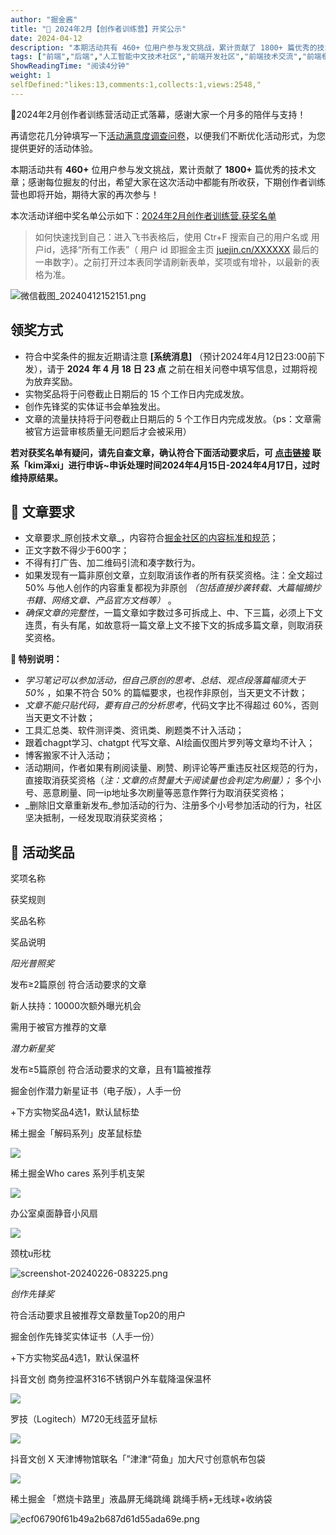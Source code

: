 ```yaml
---
author: "掘金酱"
title: "🎉 2024年2月【创作者训练营】开奖公示"
date: 2024-04-12
description: "本期活动共有 460+ 位用户参与发文挑战，累计贡献了 1800+ 篇优秀的技术文章；感谢每位掘友的付出，希望大家在这次活动中都能有所收获，下期创作者训练营也即将开始，期待大家的再次参"
tags: ["前端","后端","人工智能中文技术社区","前端开发社区","前端技术交流","前端框架教程","JavaScript 学习资源","CSS 技巧与最佳实践","HTML5 最新动态","前端工程师职业发展","开源前端项目","前端技术趋势"]
ShowReadingTime: "阅读4分钟"
weight: 1
selfDefined:"likes:13,comments:1,collects:1,views:2548,"
---
```

🎉2024年2月创作者训练营活动正式落幕，感谢大家一个月多的陪伴与支持！

再请您花几分钟填写一下[活动满意度调查问卷](https://link.juejin.cn?target=https%3A%2F%2Fbytedance.larkoffice.com%2Fshare%2Fbase%2Fform%2FshrcniJ2kP0lbg2bQsndikuRbxg "https://bytedance.larkoffice.com/share/base/form/shrcniJ2kP0lbg2bQsndikuRbxg")，以便我们不断优化活动形式，为您提供更好的活动体验。

本期活动共有 **460+** 位用户参与发文挑战，累计贡献了 **1800+** 篇优秀的技术文章；感谢每位掘友的付出，希望大家在这次活动中都能有所收获，下期创作者训练营也即将开始，期待大家的再次参与！

本次活动详细中奖名单公示如下：[2024年2月创作者训练营.获奖名单](https://link.juejin.cn?target=https%3A%2F%2Fbytedance.larkoffice.com%2Fsheets%2FQZqWsKCXXh0KpAtXk06c8c78nJg%3Fsheet%3DLcfZum "https://bytedance.larkoffice.com/sheets/QZqWsKCXXh0KpAtXk06c8c78nJg?sheet=LcfZum")

> 如何快速找到自己：进入飞书表格后，使用 Ctr+F 搜索自己的用户名或 用户id，选择“所有工作表”（ 用户 id 即掘金主页 [juejin.cn/XXXXXX](https://juejin.cn/XXXXXX "https://juejin.cn/XXXXXX") 最后的一串数字）。之前打开过本表同学请刷新表单，奖项或有增补，以最新的表格为准。

![微信截图_20240412152151.png](/images/jueJin/cce10c571afa4d3.png)

领奖方式
----

*   符合中奖条件的掘友近期请注意 **\[系统消息\]** （预计2024年4月12日23:00前下发），请于 **2024 年 4 月 18 日 23 点** 之前在相关问卷中填写信息，过期将视为放弃奖励。
*   实物奖品将于问卷截止日期后的 15 个工作日内完成发放。
*   创作先锋奖的实体证书会单独发出。
*   文章的流量扶持将于问卷截止日期后的 5 个工作日内完成发放。（ps：文章需被官方运营审核质量无问题后才会被采用）

**若对获奖名单有疑问，请先自查文章，确认符合下面活动要求后，可 [点击链接](https://juejin.cn/user/1832248288483724 "https://juejin.cn/user/1832248288483724") 联系「kim泽xi」进行申诉~申诉处理时间2024年4月15日-2024年4月17日，过时维持原结果。**

🌟 文章要求
-------

*   文章要求_原创技术文章_，内容符合[掘金社区的内容标准和规范](https://juejin.cn/book/6844733795329900551/section/6844733795380232199 "https://juejin.cn/book/6844733795329900551/section/6844733795380232199")；
*   正文字数不得少于600字；
*   不得有打广告、加二维码引流和凑字数行为。
*   如果发现有一篇非原创文章，立刻取消该作者的所有获奖资格。注：全文超过 50% 与他人创作的内容重复都视为非原创 _（包括直接抄袭转载、大篇幅摘抄书籍、网络文章、产品官方文档等）_ 。
*   _确保文章的完整性_，一篇文章如字数过多可拆成上、中、下三篇，必须上下文连贯，有头有尾，如故意将一篇文章上文不接下文的拆成多篇文章，则取消获奖资格。

**👀 特别说明：**

*   _学习笔记可以参加活动，但自己原创的思考、总结、观点段落篇幅须大于 50%_ ，如果不符合 50% 的篇幅要求，也视作非原创，当天更文不计数；
*   _文章不能只贴代码，要有自己的分析思考_，代码文字比不得超过 60%，否则当天更文不计数；
*   工具汇总类、软件测评类、资讯类、刷题类不计入活动；
*   跟着chagpt学习、chatgpt 代写文章、AI绘画仅图片罗列等文章均不计入；
*   博客搬家不计入活动；
*   活动期间，作者如果有刷阅读量、刷赞、刷评论等严重违反社区规范的行为，直接取消获奖资格（_注：文章的点赞量大于阅读量也会判定为刷量）；_ 多个小号、恶意刷量、同一ip地址多次刷量等恶意作弊行为取消获奖资格；
*   _删除旧文章重新发布_参加活动的行为、注册多个小号参加活动的行为，社区坚决抵制，一经发现取消获奖资格；

🎁 活动奖品
-------

奖项名称

获奖规则

奖品名称

奖品说明

_阳光普照奖_

发布≥2篇原创 符合活动要求的文章

新人扶持：10000次额外曝光机会

需用于被官方推荐的文章

_潜力新星奖_

发布≥5篇原创 符合活动要求的文章，且有1篇被推荐

掘金创作潜力新星证书（电子版），人手一份

+下方实物奖品4选1，默认鼠标垫

稀土掘金「解码系列」皮革鼠标垫

![](/images/jueJin/9fa9ce4bfb98414.png)

稀土掘金Who cares 系列手机支架

![](/images/jueJin/7df22ea3870e4d0.png)

办公室桌面静音小风扇

![](/images/jueJin/15a8ff42475c4da.png)

颈枕u形枕

![screenshot-20240226-083225.png](/images/jueJin/0347586303cf4cd.png)

_创作先锋奖_

符合活动要求且被推荐文章数量Top20的用户

掘金创作先锋奖实体证书（人手一份）

+下方实物奖品4选1，默认保温杯

抖音文创 商务控温杯316不锈钢户外车载降温保温杯

![](/images/jueJin/8b032b11b2a8449.png)

罗技（Logitech）M720无线蓝牙鼠标

![](/images/jueJin/b1155cf66fbd48a.png)

抖音文创 X 天津博物馆联名「”津津“荷鱼」加大尺寸创意帆布包袋

![](/images/jueJin/c032df46deae47d.png)

稀土掘金 「燃烧卡路里」液晶屏无绳跳绳 跳绳手柄+无线球+收纳袋

![ecf06790f61b49a2b687d61d55ada69e.png](/images/jueJin/fca64d521e15471.png)